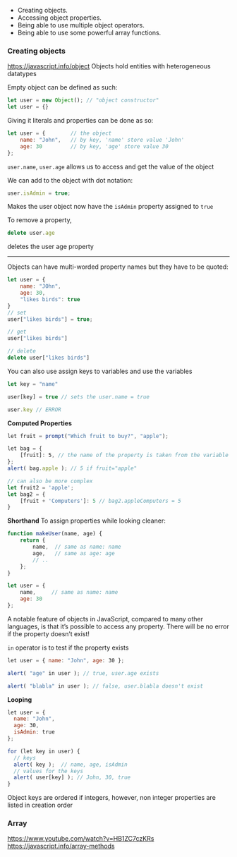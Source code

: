 - Creating objects.
- Accessing object properties.
- Being able to use multiple object operators.
- Being able to use some powerful array functions.

### Creating objects
https://javascript.info/object
Objects hold entities with heterogeneous datatypes

Empty object can be defined as such:
```javascript
let user = new Object(); // "object constructor" 
let user = {}
```

Giving it literals and properties can be done as so:
```javascript
let user = {        // the object
	name: "John",   // by key, 'name' store value 'John'
	age: 30         // by key, 'age' store value 30
};
```

`user.name`, `user.age` allows us to access and get the value of the object

We can add to the object with dot notation:
```javascript
user.isAdmin = true;
```

Makes the user object now have the `isAdmin` property assigned to `true`

To remove a property, 
```javascript
delete user.age
```
deletes the user age property

---

Objects can have multi-worded property names but they have to be quoted:
```javascript
let user = {
	name: "JOhn",
	age: 30,
	"likes birds": true
}
// set
user["likes birds"] = true;

// get
user["likes birds"]

// delete
delete user["likes birds"]
```

You can also use assign keys to variables and use the variables 
```javascript
let key = "name"

user[key] = true // sets the user.name = true

user.key // ERROR
```

**Computed Properties**
```javascript
let fruit = prompt("Which fruit to buy?", "apple");

let bag = {
	[fruit]: 5, // the name of the property is taken from the variable fruit
};
alert( bag.apple ); // 5 if fruit="apple"

// can also be more complex
let fruit2 = 'apple';
let bag2 = {
	[fruit + 'Computers']: 5 // bag2.appleComputers = 5
}
```

**Shorthand**
To assign properties while looking cleaner:
```javascript
function makeUser(name, age) {
	return {
		name,  // same as name: name
		age,   // same as age: age
		// ..
	};
}

let user = {
	name,     // same as name: name
	age: 30
};
```
A notable feature of objects in JavaScript, compared to many other languages, is that it’s possible to access any property. There will be no error if the property doesn’t exist!

`in` operator is to test if the property exists
```javascript
let user = { name: "John", age: 30 };

alert( "age" in user ); // true, user.age exists

alert( "blabla" in user ); // false, user.blabla doesn't exist
```

**Looping**
```javascript
let user = {
  name: "John",
  age: 30,
  isAdmin: true
};

for (let key in user) {
  // keys
  alert( key );  // name, age, isAdmin
  // values for the keys
  alert( user[key] ); // John, 30, true
}
```
Object keys are ordered if integers, however, non integer properties are listed in creation order

### Array
https://www.youtube.com/watch?v=HB1ZC7czKRs
https://javascript.info/array-methods

